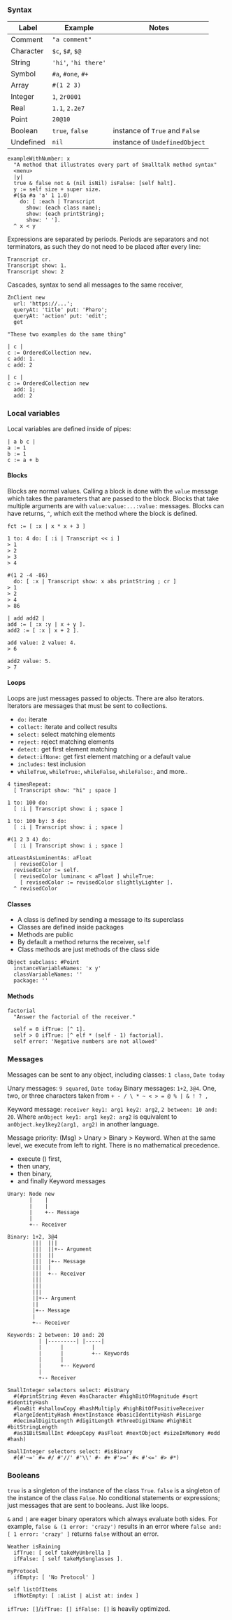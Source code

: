 ### Syntax

Label                  | Example                | Notes
-----------------------|------------------------|--------------------------------
Comment                | `"a comment"`          |
Character              | `$c`, `$#`, `$@`       |
String                 | `'hi'`, `'hi there'`   |
Symbol                 | `#a`, `#one`, `#+`     |
Array                  | `#(1 2 3)`             |
Integer                | `1`, `2r0001`          |
Real                   | `1.1`, `2.2e7`         |
Point                  | `20@10`                |
Boolean                | `true`, `false`        | instance of `True` and `False`
Undefined              | `nil`                  | instance of `UndefinedObject`


```smalltalk
exampleWithNumber: x
  "A method that illustrates every part of Smalltalk method syntax"
  <menu>
  |y|
  true & false not & (nil isNil) isFalse: [self halt].
  y := self size + super size.
  #($a #a 'a' 1 1.0)
    do: [ :each | Transcript
      show: (each class name);
      show: (each printString);
      show: ' '].
  ^ x < y
```


Expressions are separated by periods. Periods are separators and not
terminators, as such they do not need to be placed after every line:

```smalltalk
Transcript cr.
Transcript show: 1.
Transcript show: 2
```


Cascades, syntax to send all messages to the same receiver,

```smalltalk
ZnClient new
  url: 'https://...';
  queryAt: 'title' put: 'Pharo';
  queryAt: 'action' put: 'edit';
  get
```

```smalltalk
"These two examples do the same thing"

| c |
c := OrderedCollection new.
c add: 1.
c add: 2

| c |
c := OrderedCollection new
  add: 1;
  add: 2
```


### Local variables

Local variables are defined inside of pipes:

```smalltalk
| a b c |
a := 1
b := 1
c := a + b
```


#### Blocks

Blocks are normal values. Calling a block is done with the `value` message
which takes the parameters that are passed to the block. Blocks that take
multiple arguments are with `value:value:...:value:` messages. Blocks can have
returns, `^`, which exit the method where the block is defined.

```smalltalk
fct := [ :x | x * x + 3 ]

1 to: 4 do: [ :i | Transcript << i ]
> 1
> 2
> 3
> 4

#(1 2 -4 -86)
  do: [ :x | Transcript show: x abs printString ; cr ]
> 1
> 2
> 4
> 86
```

```smalltalk
| add add2 |
add := [ :x :y | x + y ].
add2 := [ :x | x + 2 ].

add value: 2 value: 4.
> 6

add2 value: 5.
> 7
```

#### Loops

Loops are just messages passed to objects. There are also iterators. Iterators
are messages that must be sent to collections.

- `do:` iterate
- `collect:` iterate and collect results
- `select:` select matching elements
- `reject:` reject matching elements
- `detect:` get first element matching
- `detect:ifNone:` get first element matching or a default value
- `includes:` test inclusion
- `whileTrue`, `whileTrue:`, `whileFalse`, `whileFalse:`, and more..

```smalltalk
4 timesRepeat:
  [ Transcript show: "hi" ; space ]

1 to: 100 do:
  [ :i | Transcript show: i ; space ]

1 to: 100 by: 3 do:
  [ :i | Transcript show: i ; space ]

#(1 2 3 4) do:
  [ :i | Transcript show: i ; space ]

atLeastAsLuminentAs: aFloat
  | revisedColor |
  revisedColor := self.
  [ revisedColor luminanc < aFloat ] whileTrue:
    [ revisedColor := revisedColor slightlyLighter ].
  ^ revisedColor
```


#### Classes

- A class is defined by sending a message to its superclass
- Classes are defined inside packages
- Methods are public
- By default a method returns the receiver, `self`
- Class methods are just methods of the class side


```smalltalk
Object subclass: #Point
  instanceVariableNames: 'x y'
  classVariableNames: ''
  package: ''
```


#### Methods

```smalltalk
factorial
  "Answer the factorial of the receiver."

  self = 0 ifTrue: [^ 1].
  self > 0 ifTrue: [^ elf * (self - 1) factorial].
  self error: 'Negative numbers are not allowed'
```


### Messages

Messages can be sent to any object, including classes: `1 class`, `Date today`

Unary messages: `9 squared`, `Date today`
Binary messages: `1+2`, `3@4`. One, two, or three characters taken from `+ - /
\ * ~ < > = @ % | & ! ? ,`

Keyword message: `receiver key1: arg1 key2: arg2`, `2 between: 10 and: 20`.
Where `anObject key1: arg1 key2: arg2` is equivalent to
`anObject.key1key2(arg1, arg2)` in another language.


Message priority: (Msg) > Unary > Binary > Keyword. When at the same level, we
execute from left to right. There is no mathematical precedence.
  - execute () first,
  - then unary,
  - then binary,
  - and finally Keyword messages


```text
Unary: Node new
       |    |
       |    |
       |    +-- Message
       |
       +-- Receiver
```

```text
Binary: 1+2, 3@4
        |||  |||
        |||  ||+-- Argument
        |||  ||
        |||  |+-- Message
        |||  |
        |||  +-- Receiver
        |||
        |||
        |||
        ||+-- Argument
        ||
        |+-- Message
        |
        +-- Receiver
```

```text
Keywords: 2 between: 10 and: 20
          | |---------| |-----|
          |      |         |
          |      |         +-- Keywords
          |      |
          |      +-- Keyword
          |
          +-- Receiver
```

```smalltalk
SmallInteger selectors select: #isUnary
  #(#printString #even #asCharacter #highBitOfMagnitude #sqrt #identityHash
  #lowBit #shallowCopy #hashMultiply #highBitOfPositiveReceiver
  #largeIdentityHash #nextInstance #basicIdentityHash #isLarge
  #decimalDigitLength #digitLength #threeDigitName #highBit #bitStringLength
  #as31BitSmallInt #deepCopy #asFloat #nextObject #sizeInMemory #odd #hash)

SmallInteger selectors select: #isBinary
  #(#'~=' #= #/ #'//' #'\\' #- #+ #'>=' #< #'<=' #> #*)
```


### Booleans

`true` is a singleton of the instance of the class `True`. `false` is a
singleton of the instance of the class `False`. No conditional statements or
expressions; just messages that are sent to booleans. Just like loops.

`&` and `|` are eager binary operators which always evaluate both sides. For
example, `false & (1 error: 'crazy')` results in an error where `false and: [ 1
error: 'crazy' ]` returns `false` without an error.

```smalltalk
Weather isRaining
  ifTrue: [ self takeMyUnbrella ]
  ifFalse: [ self takeMySunglasses ].

myProtocol
  ifEmpty: [ 'No Protocol' ]

self listOfItems
  ifNotEmpty: [ :aList | aList at: index ]
```

`ifTrue: []`/`ifTrue: [] ifFalse: []` is heavily optimized.

